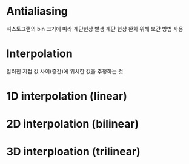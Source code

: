 # Antialiasing
히스토그램의 bin 크기에 따라 계단현상 발생
계단 현상 완화 위해 보간 방법 사용

# Interpolation
알려진 지점 값 사이(중간)에 위치한 값을 추정하는 것


# 1D interpolation (linear)

# 2D interpolation (bilinear)

# 3D interploation (trilinear)


